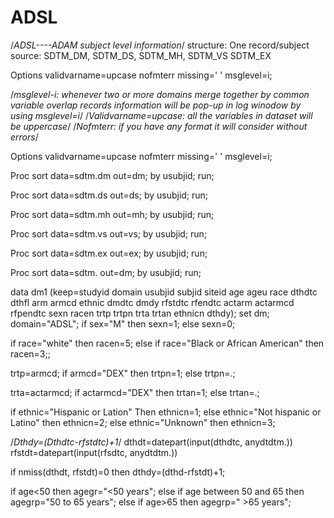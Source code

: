 # ADSL
/*ADSL----ADAM subject level information*/
structure: One record/subject
source: SDTM_DM, SDTM_DS, SDTM_MH, SDTM_VS SDTM_EX

Options validvarname=upcase nofmterr missing=' ' msglevel=i;

/*msglevel-i: whenever two or more domains merge together by common variable overlap records information will be pop-up in log winodow by using msglevel=i*/
/*Validvarname=upcase: all the variables in dataset will be uppercase*/
/*Nofmterr: if you have any format it will consider without errors*/

Options validvarname=upcase nofmterr missing=' ' msglevel=i;

Proc sort data=sdtm.dm out=dm; by usubjid; run;

Proc sort data=sdtm.ds out=ds; by usubjid; run;

Proc sort data=sdtm.mh out=mh; by usubjid; run;

Proc sort data=sdtm.vs out=vs; by usubjid; run;

Proc sort data=sdtm.ex out=ex; by usubjid; run;

Proc sort data=sdtm. out=dm; by usubjid; run;

data dm1 (keep=studyid domain usubjid subjid siteid age ageu race dthdtc dthfl  arm armcd ethnic dmdtc dmdy rfstdtc rfendtc actarm actarmcd rfpendtc sexn racen trtp trtpn trta trtan ethnicn dthdy);
set dm;
domain="ADSL";
if sex="M" then sexn=1;
else sexn=0;

if race="white" then racen=5;
else if race="Black or African American" then racen=3;;

trtp=armcd;
if armcd="DEX" then trtpn=1;
else trtpn=.;

trta=actarmcd;
if actarmcd="DEX" then trtan=1;
else trtan=.;

if ethnic="Hispanic or Lation" Then ethnicn=1;
else ethnic="Not hispanic or Latino" then ethnicn=2;
else ethnic="Unknown" then ethnicn=3;

/*Dthdy=(Dthdtc-rfstdtc)+1*/
dthdt=datepart(input(dthdtc, anydtdtm.))
rfstdt=datepart(input(rfsdtc, anydtdtm.))

if nmiss(dthdt, rfstdt)=0 then dthdy=(dthd-rfstdt)+1;

if age<50 then agegr="<50 years";
else if age between 50 and 65 then agegrp="50 to 65 years";
else if age>65 then agegrp=" >65 years";






